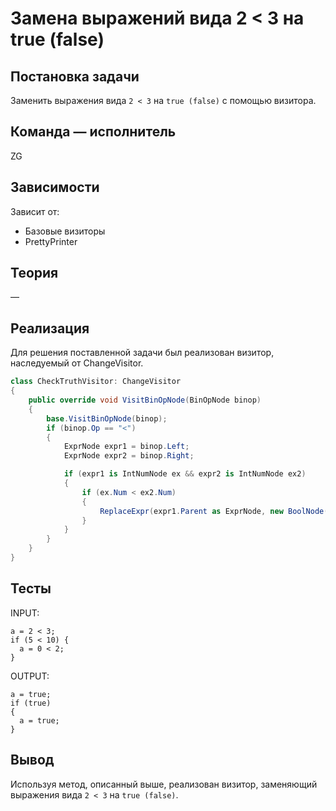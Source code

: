 # Замена выражений вида 2 < 3 на true (false)

## Постановка задачи
Заменить выражения вида `2 < 3` на `true (false)` с помощью визитора.

## Команда — исполнитель
ZG

## Зависимости
Зависит от:

-   Базовые визиторы
-   PrettyPrinter

## Теория
&mdash;

## Реализация
Для решения поставленной задачи был реализован визитор, наследуемый от ChangeVisitor.

```csharp
class CheckTruthVisitor: ChangeVisitor
{
    public override void VisitBinOpNode(BinOpNode binop)
    {
        base.VisitBinOpNode(binop);
        if (binop.Op == "<")
        {
            ExprNode expr1 = binop.Left;
            ExprNode expr2 = binop.Right;

            if (expr1 is IntNumNode ex && expr2 is IntNumNode ex2)
            {
                if (ex.Num < ex2.Num)
                {
                    ReplaceExpr(expr1.Parent as ExprNode, new BoolNode(true));
                }
            }
        }
    }
}
```

## Тесты
INPUT:
```
a = 2 < 3;
if (5 < 10) {
  a = 0 < 2;
}
```
OUTPUT:
```
a = true;
if (true)
{
  a = true;
}
```

## Вывод
Используя метод, описанный выше, реализован визитор, заменяющий выражения вида `2 < 3` на `true (false)`.
